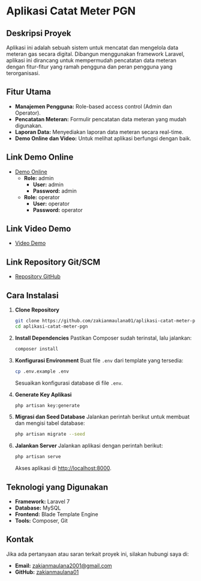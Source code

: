 # Aplikasi Catat Meter PGN

## Deskripsi Proyek
Aplikasi ini adalah sebuah sistem untuk mencatat dan mengelola data meteran gas secara digital. Dibangun menggunakan framework Laravel, aplikasi ini dirancang untuk mempermudah pencatatan data meteran dengan fitur-fitur yang ramah pengguna dan peran pengguna yang terorganisasi.

## Fitur Utama
- **Manajemen Pengguna:** Role-based access control (Admin dan Operator).
- **Pencatatan Meteran:** Formulir pencatatan data meteran yang mudah digunakan.
- **Laporan Data:** Menyediakan laporan data meteran secara real-time.
- **Demo Online dan Video:** Untuk melihat aplikasi berfungsi dengan baik.

## Link Demo Online
- [Demo Online](https://catatmeterzakian.bicarasehat.id/)
  - **Role:** admin
    - **User:** admin
    - **Password:** admin
  - **Role:** operator
    - **User:** operator
    - **Password:** operator

## Link Video Demo
- [Video Demo](https://drive.google.com/drive/folders/1D5JlQsEYvKL88iV49rzVyPTd1kC0mLOy?usp=drive_link)

## Link Repository Git/SCM
- [Repository GitHub](https://github.com/zakianmaulana01/aplikasi-catat-meter-pgn.git)

## Cara Instalasi
1. **Clone Repository**
   ```bash
   git clone https://github.com/zakianmaulana01/aplikasi-catat-meter-pgn.git
   cd aplikasi-catat-meter-pgn
   ```

2. **Install Dependencies**
   Pastikan Composer sudah terinstal, lalu jalankan:
   ```bash
   composer install
   ```

3. **Konfigurasi Environment**
   Buat file `.env` dari template yang tersedia:
   ```bash
   cp .env.example .env
   ```
   Sesuaikan konfigurasi database di file `.env`.

4. **Generate Key Aplikasi**
   ```bash
   php artisan key:generate
   ```

5. **Migrasi dan Seed Database**
   Jalankan perintah berikut untuk membuat dan mengisi tabel database:
   ```bash
   php artisan migrate --seed
   ```

6. **Jalankan Server**
   Jalankan aplikasi dengan perintah berikut:
   ```bash
   php artisan serve
   ```
   Akses aplikasi di [http://localhost:8000](http://localhost:8000).

## Teknologi yang Digunakan
- **Framework:** Laravel 7
- **Database:** MySQL
- **Frontend:** Blade Template Engine
- **Tools:** Composer, Git

## Kontak
Jika ada pertanyaan atau saran terkait proyek ini, silakan hubungi saya di:
- **Email:** [zakianmaulana2001@gmail.com](zakianmaulana2001@gmail.com)
- **GitHub:** [zakianmaulana01](https://github.com/zakianmaulana01)

